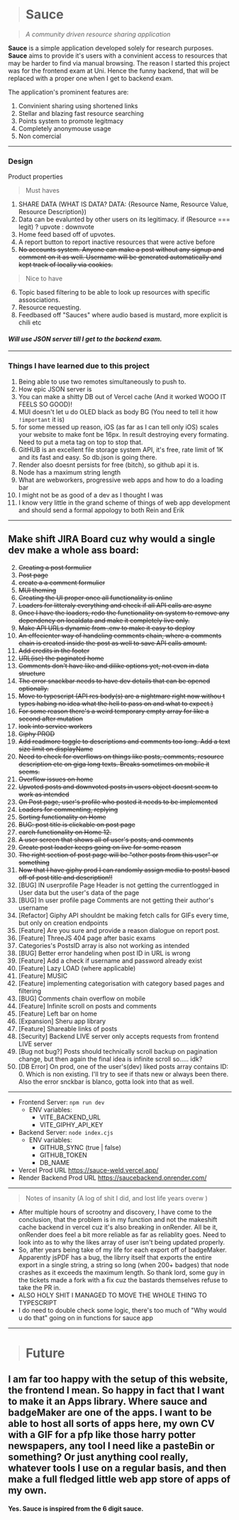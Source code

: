 > # Sauce

> _A community driven resource sharing application_

**Sauce** is a simple application developed solely for research purposes. **Sauce** aims to provide it's users
with a convinient access to resources that may be harder to find via manual browsing. The reason I started this project was 
for the frontend exam at Uni. Hence the funny backend, that will be replaced with a proper one when I get to backend exam.

The application's prominent features are:
1. Convinient sharing using shortened links
2. Stellar and blazing fast resource searching
3. Points system to promote legitmacy
4. Completely anonymouse usage
5. Non comercial

---

### **Design**

Product properties

> Must haves

1. SHARE DATA (WHAT IS DATA? DATA: {Resource Name, Resource Value, Resource Description})
2. Data can be evalunted by other users on its legitimacy.
   if (Resource === legit) ? upvote : downvote
3. Home feed based off of upvotes.
4. A report button to report inactive resources that were active before
5. <del>No accounts system. Anyone can make a post without any signup and comment on it as well. Username will be generated automatically and kept track of locally via cookies.</del>

> Nice to have
6. Topic based filtering to be able to look up resources with specific assosciations.
7. Resource requesting.
8. Feedbased off "Sauces" where audio based is mustard, more explicit is chili etc

#### _Will use JSON server till I get to the backend exam._

---

### Things I have learned due to this project

1. Being able to use two remotes simultaneously to push to.
2. How epic JSON server is
3. You can make a shitty DB out of Vercel cache (And it worked WOOO IT FEELS SO GOOD)!
4. MUI doesn't let u do OLED black as body BG (You need to tell it how `!important` it is)
5. for some messed up reason, iOS (as far as I can tell only iOS) scales your website to make font be 16px. In result destroying every formating. Need to put a meta tag on top to stop that.
6. GitHUB is an excellent file storage system API, it's free, rate limit of 1K and its fast and easy. So db.json is going there.
7. Render also doesnt persists for free (bitch), so github api it is.
8. Node has a maximum string length
9. What are webworkers, progressive web apps and how to do a loading bar
10. I might not be as good of a dev as I thought I was
11. I know very little in the grand scheme of things of web app development and should send a formal appology to both Rein and Erik

---

## Make shift JIRA Board cuz why would a single dev make a whole ass board:

2. <del>Creating a post formulier</del>
3. <del>Post page</del>
4. <del>create a a comment formulier</del>
5. <del>MUI theming</del>
6. <del>Creating the UI proper once all functionality is online</del>
7. <del>Loaders for litteraly everything and check if all API calls are async</del>
8. <del>Once I have the loaders, redo the functionality on system to remove any dependency on localdata and make it completely live only.</del>
9. <del>Make API URLs dynamic from .env to make it easy to deploy</del>
13. <del>An effecienter way of handeling comments chain, where a comments chain is created inside the post as well to save API calls amount.</del>
14. <del>Add credits in the footer</del>
16. <del>URL(ise) the paginated home</del>
17. <del>Comments don't have like and dilike options yet, not even in data structure</del>
18. <del>The error snackbar needs to have dev details that can be opened optionally.</del>
19. <del>Move to typescript (API res body(s) are a nightmare right now withou t types habing no idea what the hell to pass on and what to expect.)</del>
20. <del> For some reason there's a weird temporary empty array for like a second after mutation</del>
22. <del>look into service workers</del>
23. <del>Giphy PROD</del>
25. <del>Add readmore toggle to descriptions and comments too long. Add a text size limit on displayName</del>
26. <del>Need to check for overflows on things like posts, comments, resource description etc on giga long texts. Breaks sometimes on mobile it seems.</del>
27. <del>Overflow issues on home</del>
28. <del>Upvoted posts and downvoted posts in users object doesnt seem to work as intended</del>
31. <del>On Post page, user's profile who posted it needs to be implemented</del>
32. <del>Loaders for commenting, replying</del>
10. <del>Sorting functionality on Home</del>
33. <del>BUG: post title is clickable on post page</del>
11. <del>earch functionality on Home 12.</del>
12. <del> A user screen that shows all of user's posts, and comments</del>
34. <del>Create post loader keeps going on live for some reason</del>
36. <del> The right section of post page will be "other posts from this user" or something</del>
37. <del>Now that I have giphy prod I can randomly assign media to posts! based off of post title and description!!</del>
38. [BUG] IN userprofile Page Header is not getting the currentlogged in User data but the user's data of the page
39. [BUG]  In user profile page Comments are not getting their author's username
40. [Refactor] Giphy API shouldnt be making fetch calls for GIFs every time, but only on creation endpoints
41. [Feature] Are you sure and provide a reason dialogue on report post.
42. [Feature] ThreeJS 404 page after basic exams
43. Categories's PostsID array is also not working as intended
30. [BUG] Better error handeling when post ID in URL is wrong
31. [Feature] Add a check if username and password already exist
21. [Feature] Lazy LOAD (where applicable)
22. [Feature] MUSIC
13. [Feature] implementing categorisation with category based pages and filtering
14. [BUG] Comments chain overflow on mobile
15. [Feature] Infinite scroll on posts and comments
16. [Feature] Left bar on home
17. [Expansion] Sheru app library
18. [Feature] Shareable links of posts
19. [Security] Backend LIVE server only accepts requests from frontend LIVE server
20. [Bug not bug?] Posts should technically scroll backup on pagination change, but then again the final idea is infinite scroll so..... idk?
21. [DB Error] On prod, one of the user's(dev) liked posts array contains ID: 0. Which is non existing. I'll try to see if thats new or always been there. Also the error snckbar is blanco, gotta look into that as well.
 
---

- Frontend Server:
  `npm run dev`
  - ENV variables:
    - VITE_BACKEND_URL
    - VITE_GIPHY_API_KEY
- Backend Server:
  `node index.cjs`
  - ENV variables:
    - GITHUB_SYNC (true | false)
    - GITHUB_TOKEN
    - DB_NAME
- Vercel Prod URL
  <a href="https://sauce-weld.vercel.app/">https://sauce-weld.vercel.app/</a>
- Render Backend Prod URL
  <a href="https://saucebackend.onrender.com/">https://saucebackend.onrender.com/</a>

---

> Notes of insanity (A log of shit I did, and lost life years overw )
- After multiple hours of scrootny and discovery, I have come to the conclusion, that the problem is in
my function and not the makeshift cache backend in vercel cuz it's also breaking in onRender. All be it, onRender does feel a bit more reliable as far as reliablity goes. Need to look into as to why the likes array of user isn't being updated properly.
- So, after years being take of my life for each export off of badgeMaker. Apparently jsPDF has a bug, the librry itself that exports the entire export in a single string, a string so long (when 200+ badges) that node crashes as it exceeds the maximum
length. So thank lord, some guy in the tickets made a fork with a fix cuz the bastards themselves refuse to take the PR in.
- ALSO HOLY SHIT I MANAGED TO MOVE THE WHOLE THING TO TYPESCRIPT
- I do need to double check some logic, there's too much of "Why would u do that" going on in functions for sauce app

---
> # Future

I am far too happy with the setup of this website, the frontend I mean. So happy in fact that I want to make it an Apps library. Where sauce and badgeMaker are one of the apps.
I want to be able to host all sorts of apps here, my own CV with a GIF for a pfp like those harry potter newspapers, any tool I need like a pasteBin or something?
Or just anything cool really, whatever tools I use on a  regular basis, and then make a full fledged little web app store of apps of my own. 
---

#### Yes. Sauce is inspired from the 6 digit sauce.
